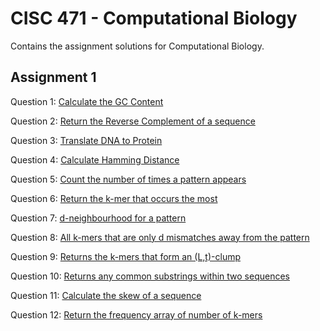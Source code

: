 # CISC 471 - Computational Biology
Contains the assignment solutions for Computational Biology.

## Assignment 1
Question 1: [Calculate the GC Content](https://rosalind.info/problems/gc/)

Question 2: [Return the Reverse Complement of a sequence](https://rosalind.info/problems/ba1c/)

Question 3: [Translate DNA to Protein](https://rosalind.info/problems/ba4a/)

Question 4: [Calculate Hamming Distance](https://rosalind.info/problems/ba1g/)

Question 5: [Count the number of times a pattern appears](https://rosalind.info/problems/ba1a/)

Question 6: [Return the k-mer that occurs the most](https://rosalind.info/problems/ba1b/)

Question 7: [d-neighbourhood for a pattern](https://rosalind.info/problems/ba1n/)

Question 8: [All k-mers that are only d mismatches away from the pattern](https://rosalind.info/problems/ba1h/)

Question 9: [Returns the k-mers that form an (L,t)-clump](https://rosalind.info/problems/ba1e/)

Question 10: [Returns any common substrings within two sequences](https://rosalind.info/problems/ba6e/)

Question 11: [Calculate the skew of a sequence](https://rosalind.info/problems/ba1f/)

Question 12: [Return the frequency array of number of k-mers](https://rosalind.info/problems/ba1k/)

